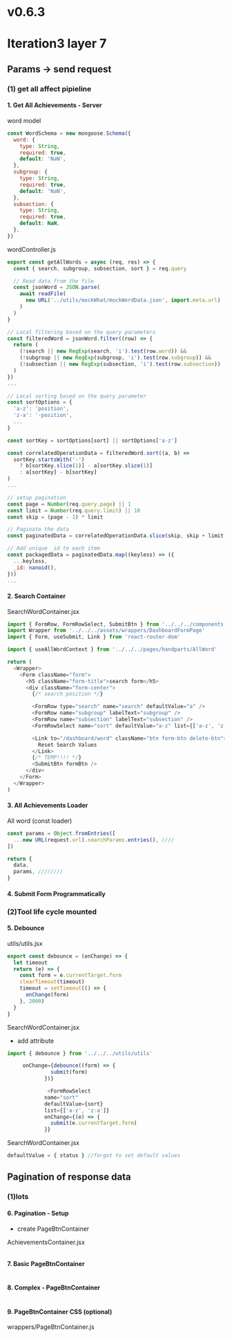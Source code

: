 # v0.6.3

# Iteration3 layer 7

## Params -> send request

### (1) get all affect pipieline

#### 1. Get All Achievements - Server

word model

```js
const WordSchema = new mongoose.Schema({
  word: {
    type: String,
    required: true,
    default: 'NaN',
  },
  subgroup: {
    type: String,
    required: true,
    default: 'NaN',
  },
  subsection: {
    type: String,
    required: true,
    default: NaN,
  },
})
```

wordController.js

```js
export const getAllWords = async (req, res) => {
  const { search, subgroup, subsection, sort } = req.query

  // Read data from the file
  const jsonWord = JSON.parse(
    await readFile(
      new URL('../utils/mockWhat/mockWordData.json', import.meta.url)
    )
  )
}
```

```js
// Local filtering based on the query parameters
const filteredWord = jsonWord.filter((row) => {
  return (
    (!search || new RegExp(search, 'i').test(row.word)) &&
    (!subgroup || new RegExp(subgroup, 'i').test(row.subgroup)) &&
    (!subsection || new RegExp(subsection, 'i').test(row.subsection))
  )
})
...
```

```js
// Local sorting based on the query parameter
const sortOptions = {
  'a-z': 'position',
  'z-a': '-position',
  ...
}

const sortKey = sortOptions[sort] || sortOptions['a-z']

const correlatedOperationData = filteredWord.sort((a, b) =>
  sortKey.startsWith('-')
    ? b[sortKey.slice(1)] - a[sortKey.slice(1)]
    : a[sortKey] - b[sortKey]
)
...
```

```js
// setup pagination
const page = Number(req.query.page) || 1
const limit = Number(req.query.limit) || 10
const skip = (page - 1) * limit

// Paginate the data
const paginatedData = correlatedOperationData.slice(skip, skip + limit)

// Add unique _id to each item
const packagedData = paginatedData.map((keyless) => ({
  ...keyless,
  _id: nanoid(),
}))
...
```

#### 2. Search Container

SearchWordContainer.jsx

```js
import { FormRow, FormRowSelect, SubmitBtn } from '../../../components'
import Wrapper from '../../../assets/wrappers/DashboardFormPage'
import { Form, useSubmit, Link } from 'react-router-dom'

import { useAllWordContext } from '../../../pages/handparts/AllWord'
```

```js
return (
  <Wrapper>
    <Form className="form">
      <h5 className="form-title">search form</h5>
      <div className="form-center">
        {/* search position */}

        <FormRow type="search" name="search" defaultValue="a" />
        <FormRow name="subgroup" labelText="subgroup" />
        <FormRow name="subsection" labelText="subsection" />
        <FormRowSelect name="sort" defaultValue="a-z" list={['a-z', 'z-a']} />

        <Link to="/dashboard/word" className="btn form-btn delete-btn">
          Reset Search Values
        </Link>
        {/* TEMP!!!! */}
        <SubmitBtn formBtn />
      </div>
    </Form>
  </Wrapper>
)
```

#### 3. All Achievements Loader

All word (const loader)

```js
const params = Object.fromEntries([
  ...new URL(request.url).searchParams.entries(), ////
])

return {
  data,
  params, ////////
}
```

#### 4. Submit Form Programmatically

### (2)Tool life cycle mounted

#### 5. Debounce

utils/utils.jsx

```js
export const debounce = (onChange) => {
  let timeout
  return (e) => {
    const form = e.currentTarget.form
    clearTimeout(timeout)
    timeout = setTimeout(() => {
      onChange(form)
    }, 2000)
  }
}
```

SearchWordContainer.jsx

- add attribute

```js
import { debounce } from '../../../utils/utils'

     onChange={debounce((form) => {
              submit(form)
            })}

             <FormRowSelect
            name="sort"
            defaultValue={sort}
            list={['a-z', 'z-a']}
            onChange={(e) => {
              submit(e.currentTarget.form)
            }}
```

SearchWordContainer.jsx

```js
defaultValue = { status } //forgot to set default values
```

## Pagination of response data

### (1)lots

#### 6. Pagination - Setup

- create PageBtnContainer

AchievementsContainer.jsx

```js

```

#### 7. Basic PageBtnContainer

```js

```

#### 8. Complex - PageBtnContainer

```js

```

#### 9. PageBtnContainer CSS (optional)

wrappers/PageBtnContainer.js

```js

```
